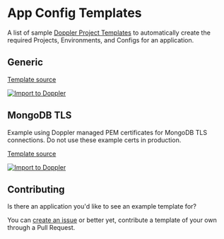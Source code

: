 # App Config Templates

A list of sample [Doppler Project Templates](https://docs.doppler.com/docs/project-templates) to automatically create the required Projects, Environments, and Configs for an application.

## Generic

[Template source](templates/generic.yaml)

<a href="https://dashboard.doppler.com/workplace/template/import?template=https%3A%2F%2Fgithub.com%2FDopplerUniversity%2Fapp-config-templates%2Fblob%2Fmain%2Ftemplates%2Fgeneric.yaml"/>
    <img src="https://raw.githubusercontent.com/DopplerUniversity/app-config-templates/main/doppler-button.svg" alt="Import to Doppler" />
</a>

## MongoDB TLS

Example using Doppler managed PEM certificates for MongoDB TLS connections. Do not use these example certs in production.

[Template source](templates/mongodb-tls.yaml)

<a href="https://dashboard.doppler.com/workplace/template/import?template=https%3A%2F%2Fgithub.com%2FDopplerUniversity%2Fapp-config-templates%2Fblob%2Fmain%2Ftemplates%2Fmongodb-tls.yaml"/>
    <img src="https://raw.githubusercontent.com/DopplerUniversity/app-config-templates/main/doppler-button.svg" alt="Import to Doppler" />
</a>

## Contributing

Is there an application you'd like to see an example template for? 

You can [create an issue](https://github.com/DopplerUniversity/app-config-templates/issues) or better yet, contribute a template of your own through a Pull Request.
